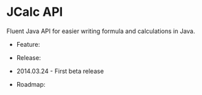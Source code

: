 # JCalc API #


Fluent Java API for easier writing formula and calculations in Java.


* Feature:




* Release:
- 2014.03.24 - First beta release



* Roadmap:
